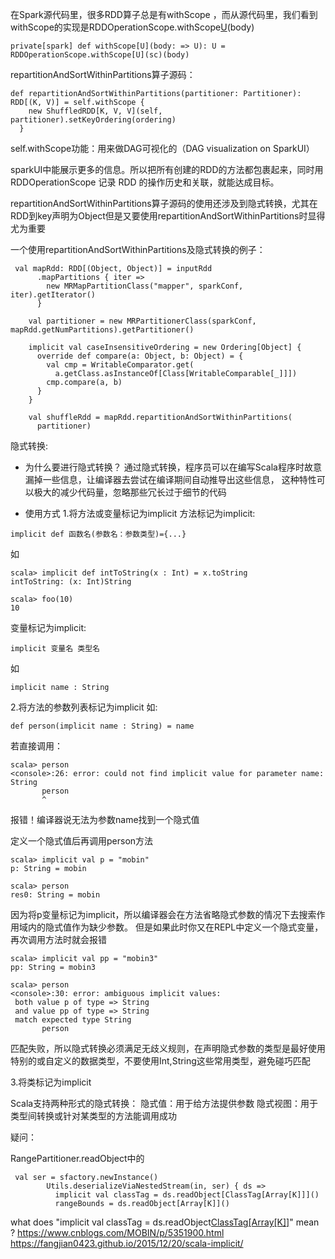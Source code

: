 在Spark源代码里，很多RDD算子总是有withScope ，而从源代码里，我们看到withScope的实现是RDDOperationScope.withScope[U](sc)(body)

```
private[spark] def withScope[U](body: => U): U = RDDOperationScope.withScope[U](sc)(body)
```

repartitionAndSortWithinPartitions算子源码：

```
def repartitionAndSortWithinPartitions(partitioner: Partitioner): RDD[(K, V)] = self.withScope {
    new ShuffledRDD[K, V, V](self, partitioner).setKeyOrdering(ordering)
  }
```

self.withScope功能：用来做DAG可视化的（DAG visualization on SparkUI）

sparkUI中能展示更多的信息。所以把所有创建的RDD的方法都包裹起来，同时用RDDOperationScope 记录 RDD 的操作历史和关联，就能达成目标。


repartitionAndSortWithinPartitions算子源码的使用还涉及到隐式转换，尤其在RDD到key声明为Object但是又要使用repartitionAndSortWithinPartitions时显得尤为重要

一个使用repartitionAndSortWithinPartitions及隐式转换的例子：
```
 val mapRdd: RDD[(Object, Object)] = inputRdd
      .mapPartitions { iter =>
        new MRMapPartitionClass("mapper", sparkConf, iter).getIterator()
      }

    val partitioner = new MRPartitionerClass(sparkConf, mapRdd.getNumPartitions).getPartitioner()

    implicit val caseInsensitiveOrdering = new Ordering[Object] {
      override def compare(a: Object, b: Object) = {
        val cmp = WritableComparator.get(
          a.getClass.asInstanceOf[Class[WritableComparable[_]]])
        cmp.compare(a, b)
      }
    }

    val shuffleRdd = mapRdd.repartitionAndSortWithinPartitions(
      partitioner)
```

隐式转换:

* 为什么要进行隐式转换？
通过隐式转换，程序员可以在编写Scala程序时故意漏掉一些信息，让编译器去尝试在编译期间自动推导出这些信息，
这种特性可以极大的减少代码量，忽略那些冗长过于细节的代码

* 使用方式
1.将方法或变量标记为implicit
方法标记为implicit:

```
implicit def 函数名(参数名：参数类型)={...}
```

如

```
scala> implicit def intToString(x : Int) = x.toString
intToString: (x: Int)String
 
scala> foo(10)
10
```

变量标记为implicit:

```
implicit 变量名 类型名
```
如
```
implicit name : String
```


2.将方法的参数列表标记为implicit
如:
```
def person(implicit name : String) = name
```
若直接调用：
```
scala> person
<console>:26: error: could not find implicit value for parameter name: String
       person
       ^
```
报错！编译器说无法为参数name找到一个隐式值

定义一个隐式值后再调用person方法

```
scala> implicit val p = "mobin"
p: String = mobin

scala> person
res0: String = mobin
```
因为将p变量标记为implicit，所以编译器会在方法省略隐式参数的情况下去搜索作用域内的隐式值作为缺少参数。
但是如果此时你又在REPL中定义一个隐式变量，再次调用方法时就会报错

```
scala> implicit val pp = "mobin3"
pp: String = mobin3

scala> person
<console>:30: error: ambiguous implicit values:
 both value p of type => String
 and value pp of type => String
 match expected type String
       person
```
匹配失败，所以隐式转换必须满足无歧义规则，在声明隐式参数的类型是最好使用特别的或自定义的数据类型，不要使用Int,String这些常用类型，避免碰巧匹配

3.将类标记为implicit


Scala支持两种形式的隐式转换：
隐式值：用于给方法提供参数
隐式视图：用于类型间转换或针对某类型的方法能调用成功


疑问：

RangePartitioner.readObject中的
```
 val ser = sfactory.newInstance()
        Utils.deserializeViaNestedStream(in, ser) { ds =>
          implicit val classTag = ds.readObject[ClassTag[Array[K]]]()
          rangeBounds = ds.readObject[Array[K]]()
```
what does "implicit val classTag = ds.readObject[ClassTag[Array[K]]]()" mean ?
https://www.cnblogs.com/MOBIN/p/5351900.html
https://fangjian0423.github.io/2015/12/20/scala-implicit/
